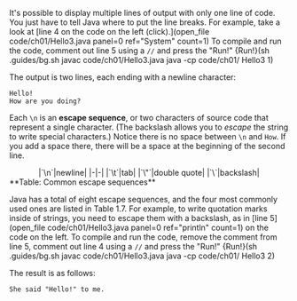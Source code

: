 It's possible to display multiple lines of output with only one line of code. You just have to tell Java where to put the line breaks. For example, take a look at [line 4 on the code on the left (click).](open_file code/ch01/Hello3.java panel=0 ref="System" count=1) To compile and run the code, comment out line 5 using a `//` and press the "Run!"
{Run!}(sh .guides/bg.sh javac code/ch01/Hello3.java java -cp code/ch01/ Hello3 1)




The output is two lines, each ending with a newline character:

```code
Hello!
How are you doing?
```


Each `\n` is an **escape sequence**, or two characters of source code that represent a single character. (The backslash allows you to *escape* the string to write special characters.) Notice there is no space between `\n` and `How`. If you add a space there, there will be a space at the beginning of the second line.


<center>
|`\n`|newline|
|-|-|
|`\t`|tab|
|`\"`|double quote|
|`\`|backslash|

</center>
**Table: Common escape sequences**


Java has a total of eight escape sequences, and the four most commonly used ones are listed in Table 1.7. For example, to write quotation marks inside of strings, you need to escape them with a backslash, as in [line 5](open_file code/ch01/Hello3.java panel=0 ref="println" count=1) on the code on the left. To compile and run the code, remove the comment from line 5, comment out line 4 using a `//` and press the "Run!"
{Run!}(sh .guides/bg.sh javac code/ch01/Hello3.java java -cp code/ch01/ Hello3 2)


The result is as follows:

```code
She said "Hello!" to me.
```